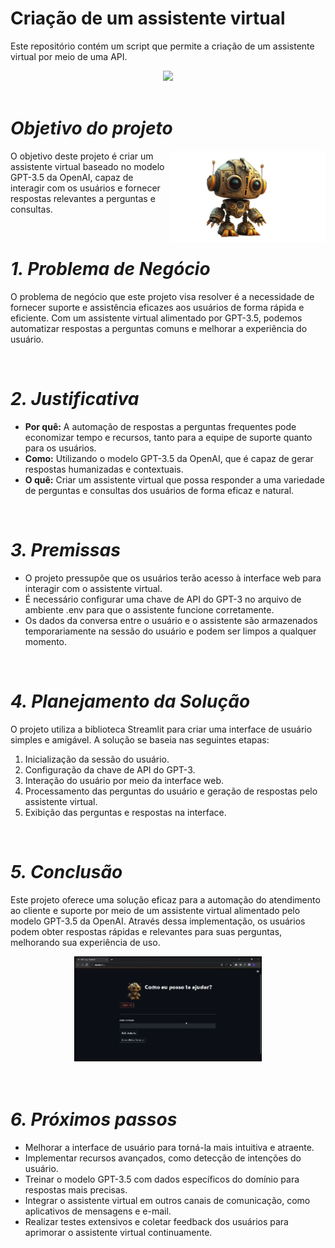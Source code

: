 # Criação de um assistente virtual
Este repositório contém um script que permite a criação de um assistente virtual por meio de uma API.

<div align="center">
<img src="https://media.tenor.com/Va48lB-DGJkAAAAC/jim-carrey-typing.gif" width="300px">
</div>
</br>

# _Objetivo do projeto_

<img src="Imagem/img.png" width="250px" align='right'>

<p align = 'left'>

O objetivo deste projeto é criar um assistente virtual baseado no modelo GPT-3.5 da OpenAI, capaz de interagir com os usuários e fornecer respostas relevantes a perguntas e consultas.
<p>

<br>

# _1. Problema de Negócio_

O problema de negócio que este projeto visa resolver é a necessidade de fornecer suporte e assistência eficazes aos usuários de forma rápida e eficiente. Com um assistente virtual alimentado por GPT-3.5, podemos automatizar respostas a perguntas comuns e melhorar a experiência do usuário.

<br>

# _2. Justificativa_

- **Por quê:** A automação de respostas a perguntas frequentes pode economizar tempo e recursos, tanto para a equipe de suporte quanto para os usuários.
- **Como:** Utilizando o modelo GPT-3.5 da OpenAI, que é capaz de gerar respostas humanizadas e contextuais.
- **O quê:** Criar um assistente virtual que possa responder a uma variedade de perguntas e consultas dos usuários de forma eficaz e natural.

<br>

# _3. Premissas_

- O projeto pressupõe que os usuários terão acesso à interface web para interagir com o assistente virtual.
- É necessário configurar uma chave de API do GPT-3 no arquivo de ambiente .env para que o assistente funcione corretamente.
- Os dados da conversa entre o usuário e o assistente são armazenados temporariamente na sessão do usuário e podem ser limpos a qualquer momento.

<br>

# _4. Planejamento da Solução_

O projeto utiliza a biblioteca Streamlit para criar uma interface de usuário simples e amigável. A solução se baseia nas seguintes etapas:

1. Inicialização da sessão do usuário.
2. Configuração da chave de API do GPT-3.
3. Interação do usuário por meio da interface web.
4. Processamento das perguntas do usuário e geração de respostas pelo assistente virtual.
5. Exibição das perguntas e respostas na interface.

<br>

# _5. Conclusão_

Este projeto oferece uma solução eficaz para a automação do atendimento ao cliente e suporte por meio de um assistente virtual alimentado pelo modelo GPT-3.5 da OpenAI. Através dessa implementação, os usuários podem obter respostas rápidas e relevantes para suas perguntas, melhorando sua experiência de uso.

<div align="center">
<img src="Video/Gpt_App.gif" width="300px">
</div>
</br>

<br>

# _6. Próximos passos_

- Melhorar a interface de usuário para torná-la mais intuitiva e atraente.
- Implementar recursos avançados, como detecção de intenções do usuário.
- Treinar o modelo GPT-3.5 com dados específicos do domínio para respostas mais precisas.
- Integrar o assistente virtual em outros canais de comunicação, como aplicativos de mensagens e e-mail.
- Realizar testes extensivos e coletar feedback dos usuários para aprimorar o assistente virtual continuamente.
